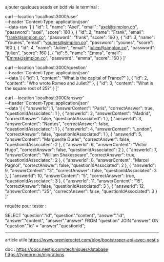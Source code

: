 ajouter quelques seeds en bdd
via le terminal :

curl --location 'localhost:3000/user' \
--header 'Content-Type: application/json' \
--data-raw '[
    {
    "id": 1,
    "name": "Axel",
    "email": "axel@simplon.co",
    "password": "axel",
    "score": 160
    },
    {
    "id": 2,
    "name": "Frank",
    "email": "frank@simplon.co",
    "password": "frank",
    "score": 160
    },
    {
    "id": 3,
    "name": "Younes",
    "email": "younes@simplon.co",
    "password": "younes",
    "score": 160
    },
    {
    "id": 4,
    "name": "Julien",
    "email": "julien@simplon.co",
    "password": "julien",
    "score": 160
    },
    {
    "id": 5,
    "name": "Emma",
    "email": "Emma@simplon.co",
    "password": "emma",
    "score": 160
    }
]'

curl --location 'localhost:3000/question' \
--header 'Content-Type: application/json' \
--data '[
    {
    "id": 1,
    "content": "What is the capital of France?"
    },
    {
    "id": 2,
    "content": "Who wrote Romeo and Juliet?"
    },
    {
    "id": 3,
    "content": "What is the square root of 25?"
    }
]'

curl --location 'localhost:3000/answer' \
--header 'Content-Type: application/json' \
--data '[
        {
    "answerId": 1,
    "answerContent": "Paris",
    "correctAnswer": true,
    "questionIdAssociated": 1
    },
    {
    "answerId": 2,
    "answerContent": "Madrid",
    "correctAnswer": false,
    "questionIdAssociated": 1
    },
    {
    "answerId": 3,
    "answerContent": "Nantes",
    "correctAnswer": false,
    "questionIdAssociated": 1
    },
    {
    "answerId": 4,
    "answerContent": "London",
    "correctAnswer": false,
    "questionIdAssociated": 1
    },
    {
    "answerId": 5,
    "answerContent": "Marguerite Duras",
    "correctAnswer": false,
    "questionIdAssociated": 2
    },
    {
    "answerId": 6,
    "answerContent": "Victor Hugo",
    "correctAnswer": false,
    "questionIdAssociated": 2
    },
    {
    "answerId": 7,
    "answerContent": "William Shakespeare",
    "correctAnswer": true,
    "questionIdAssociated": 2
    },
    {
    "answerId": 8,
    "answerContent": "Marcel Pagnol",
    "correctAnswer": false,
    "questionIdAssociated": 2
    },
    {
    "answerId": 9,
    "answerContent": "3",
    "correctAnswer": false,
    "questionIdAssociated": 3
    },
    {
    "answerId": 10,
    "answerContent": "5",
    "correctAnswer": true,
    "questionIdAssociated": 3
    },
    {
    "answerId": 11,
    "answerContent": "15",
    "correctAnswer": false,
    "questionIdAssociated": 3
    },
    {
    "answerId": 12,
    "answerContent": "25",
    "correctAnswer": false,
    "questionIdAssociated": 3
    }
]'

requête pour tester :

SELECT
  "question"."id",
  "question"."content",
  "answer"."id",
  "answer"."content",
  "answer"."answer"
FROM
  "question"
JOIN
  "answer" ON "question"."id" = "answer"."questionId";

---

article utile
https://www.premieroctet.com/blog/bootstraper-api-avec-nestjs

doc :
https://docs.nestjs.com/techniques/database
https://typeorm.io/migrations